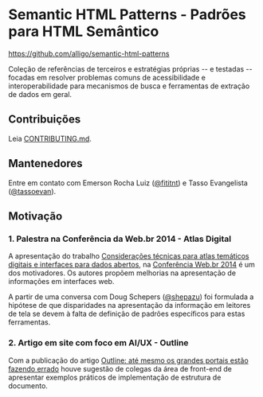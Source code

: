 Semantic HTML Patterns - Padrões para HTML Semântico
===============================================================================
https://github.com/alligo/semantic-html-patterns

Coleção de referências de terceiros e estratégias próprias -- e testadas --
focadas em resolver problemas comuns de acessibilidade e interoperabilidade
para mecanismos de busca e ferramentas de extração de dados em geral.

## Contribuições

Leia [CONTRIBUTING.md](CONTRIBUTING.md).

## Mantenedores
Entre em contato com Emerson Rocha Luiz ([@fititnt](http://twitter.com/fititnt))
e Tasso Evangelista ([@tassoevan](http://twitter.com/tassoevan)).

## Motivação

### 1. Palestra na Conferência da Web.br 2014 - Atlas Digital

A apresentação do trabalho [Considerações técnicas para atlas temáticos digitais e interfaces para dados abertos](http://pt.slideshare.net/alligoweb/webbr2014-atlas-e-interfaces-para-dados-abertos),
na [Conferência Web.br 2014](http://conferenciaweb.w3c.br/) é um dos
motivadores. Os autores propõem melhorias na apresentação de informações em
interfaces web.

A partir de uma conversa com Doug Schepers ([@shepazu](http://twitter.com/shepazu))
foi formulada a hipótese de que disparidades na apresentação da informação em
leitores de tela se devem à falta de definição de padrões específicos para estas
ferramentas.

### 2. Artigo em site com foco em AI/UX - Outline

Com a publicação do artigo [Outline: até mesmo os grandes portais estão fazendo errado](http://www.uxdesign.blog.br/arquitetura-de-informacao/html-outline/)
houve sugestão de colegas da área de front-end de apresentar exemplos
práticos de implementação de estrutura de documento.